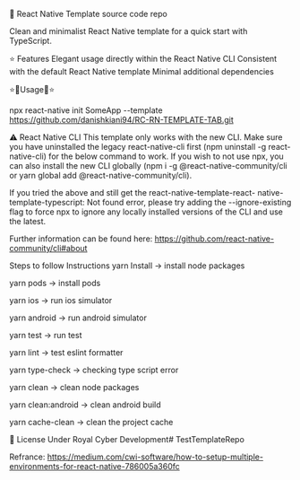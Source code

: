 👾 React Native Template source code repo

Clean and minimalist React Native template for a quick start with TypeScript.

⭐ Features Elegant usage directly within the React Native CLI Consistent with the default React Native template Minimal additional dependencies

⭐🍕Usage🍕⭐

npx react-native init SomeApp --template https://github.com/danishkiani94/RC-RN-TEMPLATE-TAB.git

⚠️ React Native CLI This template only works with the new CLI. Make sure you have uninstalled the legacy react-native-cli first (npm uninstall -g react-native-cli) for the below command to work. If you wish to not use npx, you can also install the new CLI globally (npm i -g @react-native-community/cli or yarn global add @react-native-community/cli).

If you tried the above and still get the react-native-template-react- native-template-typescript: Not found error, please try adding the --ignore-existing flag to force npx to ignore any locally installed versions of the CLI and use the latest.

Further information can be found here: https://github.com/react-native-community/cli#about

Steps to follow Instructions yarn Install -> install node packages

yarn pods -> install pods

yarn ios -> run ios simulator

yarn android -> run android simulator

yarn test -> run test

yarn lint -> test eslint formatter

yarn type-check -> checking type script error

yarn clean -> clean node packages

yarn clean:android -> clean android build

yarn cache-clean -> clean the project cache

🔖 License Under Royal Cyber Development# TestTemplateRepo

Refrance: https://medium.com/cwi-software/how-to-setup-multiple-environments-for-react-native-786005a360fc
